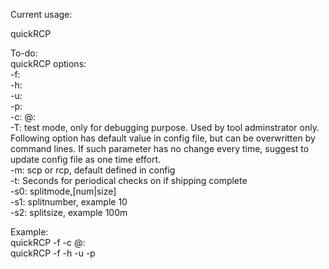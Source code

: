 Current usage:  
  
quickRCP <filename> <remote hostname or IP> <remote ogin> <remote path>  
  
To-do:  
quickRCP  options:  
	-f:  
	-h:  
	-u:  
	-p:  
        -c: <remote ogin>\@<remote hostname or IP>:<remote path>  
	-T: test mode, only for debugging purpose. Used by tool adminstrator only.
Following option has default value in config file, but can be overwritten by command lines. If such parameter has no change every time, suggest to update config file as one time effort.  
	-m: scp or rcp, default defined in config  
	-t: Seconds for periodical checks on if shipping complete  
	-s0: splitmode,[num|size]  
	-s1: splitnumber, example 10  
	-s2: splitsize, example 100m  
  
Example:  
quickRCP -f <filename> -c  <remote ogin>@<remote hostname or IP>:<remote path>  
quickRCP -f <filename> -h <remote hostname or IP> -u <remote ogin> -p <remote path>  
  
